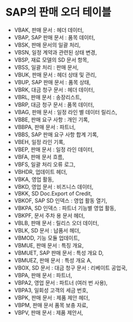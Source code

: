 # SAP의 판매 오더 테이블

- VBAK, 판매 문서 : 헤더 데이터,
- VBAP, SAP 판매 문서 : 품목 데이터,
- VBSK, 판매 문서의 일괄 처리,
- VBSN, 일정 계약과 관련된 상태 변경,
- VBSP, 재료 모델의 SD 문서 항목,
- VBSS, 일괄 처리 : 판매 문서,
- VBUK, 판매 문서 : 헤더 상태 및 관리,
- VBUP, SAP 판매 문서 : 품목 상태,
- VBRK, 대금 청구 문서 : 헤더 데이터,
- VBRL, 판매 문서 : 송장리스트,
- VBRP, 대금 청구 문서 : 품목 데이터,
- VBAG, 판매 문서 : 일정 라인 별 데이터 릴리스,
- VBBE, 판매 요구 사항 : 개인 기록,
- VBBPA, 판매 문서 : 파트너,
- VBBS, SAP 판매 요구 사항 합계 기록,
- VBEH, 일정 라인 기록,
- VBEP, 판매 문서 : 일정 라인 데이터,
- VBFA, 판매 문서 흐름,
- VBFS, 일괄 처리 오류 로그,
- VBHDR, 업데이트 헤더,
- VBKA, 영업 활동,
- VBKD, 영업 문서 : 비즈니스 데이터,
- VBKK, SD Doc.Export of Credit,
- VBKOF, SAP SD 인덱스 : 영업 활동 열기,
- VBKPA, SD 인덱스 : 파트너 기능별 영업 활동,
- VBKPF, 문서 주차 용 문서 헤더,
- VBLB, 판매 문서 : 릴리스 오더 데이터,
- VBLK, SD 문서 : 납품서 헤더,
- VBMOD, 기능 모듈 업데이트,
- VBMUE, 판매 문서 : 특징 개요,
- VBMUET, SAP 판매 문서 : 특성 개요 D,
- VBMUEZ, 판매 문서 : 특성 개요 A,
- VBOX, SD 문서 : 대금 청구 문서 : 리베이트 공업국,
- VBPA, 판매 문서 : 파트너,
- VBPA2, 영업 문서 : 파트너 (여러 번 사용),
- VBPA3, 일회성 고객의 세금 번호,
- VBPK, 판매 문서 : 제품 제안 헤더,
- VBPM, 판매 문서 품목 보충 자료,
- VBPV, 판매 문서 : 제품 제안서,